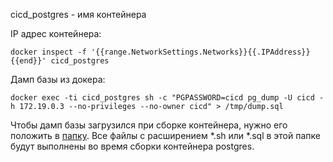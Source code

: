 cicd_postgres - имя контейнера

IP адрес контейнера: 

`docker inspect -f '{{range.NetworkSettings.Networks}}{{.IPAddress}}{{end}}' cicd_postgres`

Дамп базы из докера:

`docker exec -ti cicd_postgres sh -c "PGPASSWORD=cicd pg_dump -U cicd -h 172.19.0.3 --no-privileges --no-owner cicd" > /tmp/dump.sql`

Чтобы дамп базы загрузился при сборке контейнера, нужно его положить в [папку](../docker/postgres/dump/.).
Все файлы с расширением *.sh или *.sql в этой папке будут выполнены во время сборки контейнера postgres.